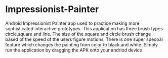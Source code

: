 # Impressionist-Painter

Android Impressionist Painter app used to practice making more
sophisticated interactive prototypes. This application has three brush types circle,square and line.
The size of the square and circle brush change based of the speed of the users figure motions. There is one super specoal feature 
which changes the painting from color to black and white. Simply run the application by dragging the APK onto your andriod device 
